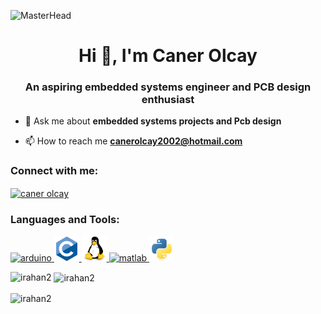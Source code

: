  ![MasterHead](https://images.ctfassets.net/17si5cpawjzf/3JTBRCg0ueXJIwKJlyIqWu/c524988ee4382594b916206c7c0a5d5a/pcb-with-ic-render-blue-is000020580581-tc-1200x600.jpg)
<h1 align="center">Hi 👋, I'm Caner Olcay</h1>
<h3 align="center">An aspiring embedded systems engineer and PCB design enthusiast</h3>

- 💬 Ask me about **embedded systems projects and Pcb design**

- 📫 How to reach me **canerolcay2002@hotmail.com**

<h3 align="left">Connect with me:</h3>
<p align="left">
<a href="https://linkedin.com/in/caner olcay" target="blank"><img align="center" src="https://raw.githubusercontent.com/rahuldkjain/github-profile-readme-generator/master/src/images/icons/Social/linked-in-alt.svg" alt="caner olcay" height="30" width="40" /></a>
</p>

<h3 align="left">Languages and Tools:</h3>
<p align="left"> <a href="https://www.arduino.cc/" target="_blank" rel="noreferrer"> <img src="https://cdn.worldvectorlogo.com/logos/arduino-1.svg" alt="arduino" width="40" height="40"/> </a> <a href="https://www.cprogramming.com/" target="_blank" rel="noreferrer"> <img src="https://raw.githubusercontent.com/devicons/devicon/master/icons/c/c-original.svg" alt="c" width="40" height="40"/> </a> <a href="https://www.linux.org/" target="_blank" rel="noreferrer"> <img src="https://raw.githubusercontent.com/devicons/devicon/master/icons/linux/linux-original.svg" alt="linux" width="40" height="40"/> </a> <a href="https://www.mathworks.com/" target="_blank" rel="noreferrer"> <img src="https://upload.wikimedia.org/wikipedia/commons/2/21/Matlab_Logo.png" alt="matlab" width="40" height="40"/> </a> <a href="https://www.python.org" target="_blank" rel="noreferrer"> <img src="https://raw.githubusercontent.com/devicons/devicon/master/icons/python/python-original.svg" alt="python" width="40" height="40"/> </a> </p>

<p><img align="left" src="https://github-readme-stats.vercel.app/api/top-langs?username=irahan2&show_icons=true&locale=en&layout=compact" alt="irahan2" /></p>

<p>&nbsp;<img align="center" src="https://github-readme-stats.vercel.app/api?username=irahan2&show_icons=true&locale=en" alt="irahan2" /></p>

<p><img align="center" src="https://github-readme-streak-stats.herokuapp.com/?user=irahan2&" alt="irahan2" /></p>
